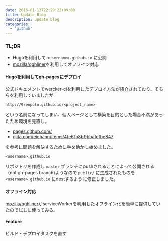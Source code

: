 ```yaml
---
date: 2016-01-13T22:29:22+09:00
title: Update Blog
description: update blog
categories:
  - 'github'  
---
```


### TL;DR

- Hugoを利用して `<username>.github.io` に公開
- [mozilla/oghliner](https://github.com/mozilla/oghliner)を利用してオフライン対応

#### Hugoを利用してgh-pagesにデプロイ

公式ドキュメントでwercker-ciを利用したデプロイ方法が[紹介](https://gohugo.io/tutorials/automated-deployments/)されており、そちらを利用していましたが

```
http://9renpoto.github.io/<project_name>
```

という名前になってしまい、個人ページとして構築を目的とした場合不満があったため環境を見直し。

- [pages.github.com/](https://pages.github.com/)
- [qiita.com/eichann/items/4fe61b8b9bbafcfbe847](http://qiita.com/eichann/items/4fe61b8b9bbafcfbe847#%E3%83%AA%E3%83%9D%E3%82%B8%E3%83%88%E3%83%AA%E3%82%922%E3%81%A4%E4%BD%9C%E6%88%90)

を参考に問題を解決するために手を動かし始めました。

```
<username>.github.io
```

リポジトリを作成し `master` ブランチにpushされることによって公開される（not gh-pages branch)ようなので `public/` に生成されたものを `<username>.github.io` にdestするように修正しました。

#### オフライン対応

[mozilla/oghliner](https://github.com/mozilla/oghliner)がserviceWorkerを利用したオフライン化を簡単に提供していたので試しに使ってみる。

#### Feature

ビルド・デプロイタスクを直す
